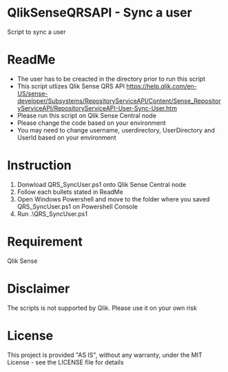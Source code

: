 # QlikSenseQRSAPI - Sync a user
Script to sync a user


# ReadMe
- The user has to be creacted in the directory prior to run this script
- This script utlizes Qlik Sense QRS API https://help.qlik.com/en-US/sense-developer/Subsystems/RepositoryServiceAPI/Content/Sense_RepositoryServiceAPI/RepositoryServiceAPI-User-Sync-User.htm
- Please run this script on Qlik Sense Central node
- Please change the code based on your environment
- You may need to change username, userdirectory, UserDirectory and UserId based on your environment

# Instruction
1. Donwload QRS_SyncUser.ps1 onto Qlik Sense Central node
2. Follow each bullets stated in ReadMe
3. Open Windows Powershell and move to the folder where you saved QRS_SyncUser.ps1 on Powershell Console
4. Run .\QRS_SyncUser.ps1

# Requirement
Qlik Sense

# Disclaimer
The scripts is not supported by Qlik. Please use it on your own risk
# License
This project is provided "AS IS", without any warranty, under the MIT License - see the LICENSE file for details

